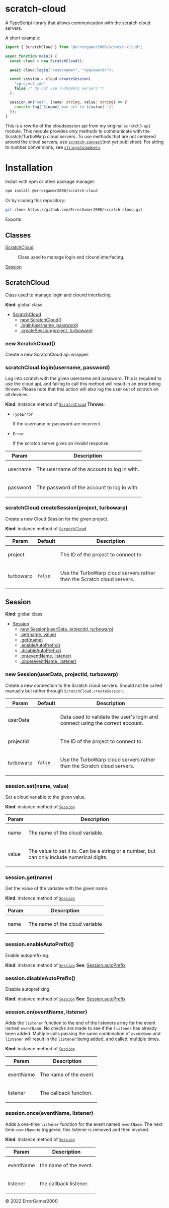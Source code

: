 # scratch-cloud

A TypeScript library that allows communication with the scratch cloud servers.

A short example:

```ts
import { ScratchCloud } from "@errorgamer2000/scratch-cloud";

async function main() {
  const cloud = new ScratchCloud();

  await cloud.login("<username>", "<password>");

  const session = cloud.createSession(
    "<project_id>",
    false /* do not use TurboWarp servers */
  );

  session.on("set", (name: string, value: string) => {
    console.log(`${name} was set to ${value}.`);
  });
}
```

This is a rewrite of the cloudsession api from my original `scratch3-api` module.
This module provides _only_ methods to communicate with the Scratch/TurboWarp
cloud servers. To use methods that are not centered around the cloud servers,
use [`scratch-connect`](https://www.npmjs.com/package/scratch-connect)(not yet published). For string to number conversions, see
[`stringstonumbers`](https://www.npmjs.com/package/stringstonumbers).

# Installation

Install with npm or other package manager:

```sh
npm install @errorgamer2000/scratch-cloud
```

Or by cloning this repository:

```sh
git clone https://github.com/ErrorGamer2000/scratch-cloud.git
```

Exports:

## Classes

<dl>
<dt><a href="#ScratchCloud">ScratchCloud</a></dt>
<dd><p>Class used to manage login and clound interfacing.</p></dd>
<dt><a href="#Session">Session</a></dt>
<dd></dd>
</dl>

<a name="ScratchCloud"></a>

## ScratchCloud

<p>Class used to manage login and clound interfacing.</p>

**Kind**: global class

- [ScratchCloud](#ScratchCloud)
  - [new ScratchCloud()](#new_ScratchCloud_new)
  - [.login(username, password)](#ScratchCloud+login)
  - [.createSession(project, turbowarp)](#ScratchCloud+createSession)

<a name="new_ScratchCloud_new"></a>

### new ScratchCloud()

<p>Create a new ScratchCloud api wrapper.</p>

<a name="ScratchCloud+login"></a>

### scratchCloud.login(username, password)

<p>Log into scratch with the given username and password.
This is required to use the cloud api, and failing to call this method will
result in an error being thrown. Please note that this action will also log
the user out of scratch on all devices.</p>

**Kind**: instance method of [<code>ScratchCloud</code>](#ScratchCloud)
**Throws**:

- <code>TypeError</code> <p>If the username or password are incorrect.</p>
- <code>Error</code> <p>If the scratch server gives an invalid response.</p>

| Param    | Description                                        |
| -------- | -------------------------------------------------- |
| username | <p>The username of the account to log in with.</p> |
| password | <p>The password of the account to log in with.</p> |

<a name="ScratchCloud+createSession"></a>

### scratchCloud.createSession(project, turbowarp)

<p>Create a new Cloud Session for the given project.</p>

**Kind**: instance method of [<code>ScratchCloud</code>](#ScratchCloud)

| Param     | Default            | Description                                                                   |
| --------- | ------------------ | ----------------------------------------------------------------------------- |
| project   |                    | <p>The ID of the project to connect to.</p>                                   |
| turbowarp | <code>false</code> | <p>Use the TurboWarp cloud servers rather than the Scratch cloud servers.</p> |

<a name="Session"></a>

## Session

**Kind**: global class

- [Session](#Session)
  - [new Session(userData, projectId, turbowarp)](#new_Session_new)
  - [.set(name, value)](#Session+set)
  - [.get(name)](#Session+get)
  - [.enableAutoPrefix()](#Session+enableAutoPrefix)
  - [.disableAutoPrefix()](#Session+disableAutoPrefix)
  - [.on(eventName, listener)](#Session+on)
  - [.once(eventName, listener)](#Session+once)

<a name="new_Session_new"></a>

### new Session(userData, projectId, turbowarp)

<p>Create a new connection to the Scratch cloud servers. Should not be
called manually but rather through <code>ScratchCloud.createSession</code>.</p>

| Param     | Default            | Description                                                                          |
| --------- | ------------------ | ------------------------------------------------------------------------------------ |
| userData  |                    | <p>Data used to validate the user's login and connect using the correct account.</p> |
| projectId |                    | <p>The ID of the project to connect to.</p>                                          |
| turbowarp | <code>false</code> | <p>Use the TurboWarp cloud servers rather than the Scratch cloud servers.</p>        |

<a name="Session+set"></a>

### session.set(name, value)

<p>Set a cloud variable to the given value.</p>

**Kind**: instance method of [<code>Session</code>](#Session)

| Param | Description                                                                                        |
| ----- | -------------------------------------------------------------------------------------------------- |
| name  | <p>The name of the cloud variable.</p>                                                             |
| value | <p>The value to set it to. Can be a string or a number, but can only include numerical digits.</p> |

<a name="Session+get"></a>

### session.get(name)

<p>Get the value of the variable with the given name.</p>

**Kind**: instance method of [<code>Session</code>](#Session)

| Param | Description                           |
| ----- | ------------------------------------- |
| name  | <p>The name of the cloud variable</p> |

<a name="Session+enableAutoPrefix"></a>

### session.enableAutoPrefix()

<p>Enable autoprefixing.</p>

**Kind**: instance method of [<code>Session</code>](#Session)
**See**: [Session.autoPrefix](Session.autoPrefix)
<a name="Session+disableAutoPrefix"></a>

### session.disableAutoPrefix()

<p>Disable autoprefixing.</p>

**Kind**: instance method of [<code>Session</code>](#Session)
**See**: [Session.autoPrefix](Session.autoPrefix)
<a name="Session+on"></a>

### session.on(eventName, listener)

<p>Adds the <code>listener</code> function to the end of the listeners array for the
event named <code>eventNam</code>e. No checks are made to see if the <code>listener</code> has
already been added. Multiple calls passing the same combination of
<code>eventName</code> and <code>listener</code> will result in the <code>listener</code> being added, and
called, multiple times.</p>

**Kind**: instance method of [<code>Session</code>](#Session)

| Param     | Description                   |
| --------- | ----------------------------- |
| eventName | <p>The name of the event.</p> |
| listener  | <p>The callback function.</p> |

<a name="Session+once"></a>

### session.once(eventName, listener)

<p>Adds a one-time <code>listener</code> function for the event named <code>eventName</code>.
The next time <code>eventName</code> is triggered, this listener is removed and then
invoked.</p>

**Kind**: instance method of [<code>Session</code>](#Session)

| Param     | Description                   |
| --------- | ----------------------------- |
| eventName | <p>the name of the event.</p> |
| listener  | <p>the callback listener.</p> |

&copy; 2022 ErrorGamer2000
